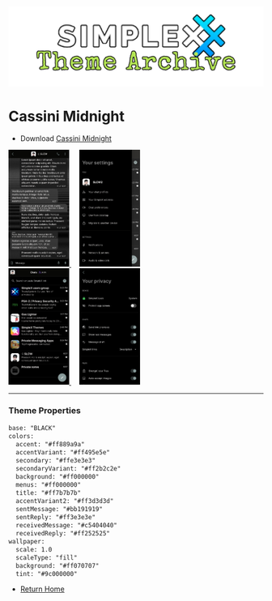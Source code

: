 ![SxC Theme Archive Banner](../resources/SxC_themeBanner.png)

# Cassini Midnight

* Download [Cassini Midnight](../themes/SxC_cassiniMidnight.theme)

<a href="../screenshots/SxC_cassiniMidnight01.jpg" target="_blank">
	<img src="../screenshots/SxC_cassiniMidnight01.jpg" width="120">
</a>&nbsp;&nbsp;&nbsp;
<a href="../screenshots/SxC_cassiniMidnight02.jpg" target="_blank">
	<img src="../screenshots/SxC_cassiniMidnight02.jpg" width="120">
</a>
<br>
<a href="../screenshots/SxC_cassiniMidnight03.jpg" target="_blank">
	<img src="../screenshots/SxC_cassiniMidnight03.jpg" width="120">
</a>&nbsp;&nbsp;&nbsp;
<a href="../screenshots/SxC_cassiniMidnight04.jpg" target="_blank">
	<img src="../screenshots/SxC_cassiniMidnight04.jpg" width="120">
</a>

----
### Theme Properties
```
base: "BLACK"
colors:
  accent: "#ff889a9a"
  accentVariant: "#ff495e5e"
  secondary: "#ffe3e3e3"
  secondaryVariant: "#ff2b2c2e"
  background: "#ff000000"
  menus: "#ff000000"
  title: "#ff7b7b7b"
  accentVariant2: "#ff3d3d3d"
  sentMessage: "#bb191919"
  sentReply: "#ff3e3e3e"
  receivedMessage: "#c5404040"
  receivedReply: "#ff252525"
wallpaper:
  scale: 1.0
  scaleType: "fill"
  background: "#ff070707"
  tint: "#9c000000"
```

* [Return Home](../)
